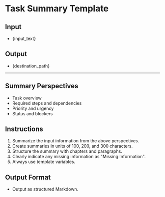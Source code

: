 # Task Summary Template

## Input
- {input_text}

## Output
- {destination_path}

---

## Summary Perspectives
- Task overview
- Required steps and dependencies
- Priority and urgency
- Status and blockers

## Instructions
1. Summarize the input information from the above perspectives.
2. Create summaries in units of 100, 200, and 300 characters.
3. Structure the summary with chapters and paragraphs.
4. Clearly indicate any missing information as "Missing Information".
5. Always use template variables.

## Output Format
- Output as structured Markdown. 